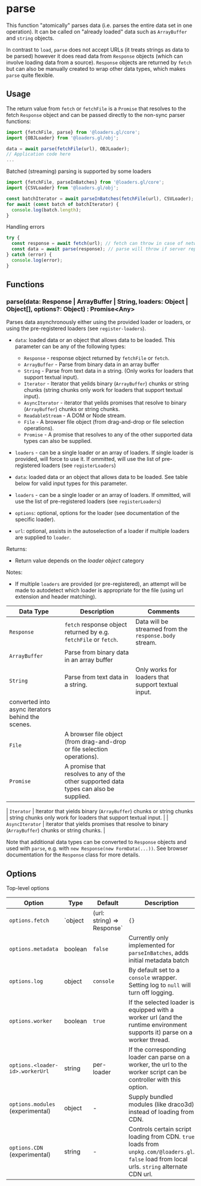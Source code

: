 # parse

This function "atomically" parses data (i.e. parses the entire data set in one operation). It can be called on "already loaded" data such as `ArrayBuffer` and `string` objects.

In contrast to `load`, `parse` does not accept URLs (it treats strings as data to be parsed) however it does read data from `Response` objects (which can involve loading data from a source). `Response` objects are returned by `fetch` but can also be manually created to wrap other data types, which makes `parse` quite flexible.

## Usage

The return value from `fetch` or `fetchFile` is a `Promise` that resolves to the fetch `Response` object and can be passed directly to the non-sync parser functions:

```js
import {fetchFile, parse} from '@loaders.gl/core';
import {OBJLoader} from '@loaders.gl/obj';

data = await parse(fetchFile(url), OBJLoader);
// Application code here
...
```

Batched (streaming) parsing is supported by some loaders

```js
import {fetchFile, parseInBatches} from '@loaders.gl/core';
import {CSVLoader} from '@loaders.gl/obj';

const batchIterator = await parseInBatches(fetchFile(url), CSVLoader);
for await (const batch of batchIterator) {
  console.log(batch.length);
}
```

Handling errors

```js
try {
  const response = await fetch(url); // fetch can throw in case of network errors
  const data = await parse(response); // parse will throw if server reports an error
} catch (error) {
  console.log(error);
}
```

## Functions

### parse(data: Response | ArrayBuffer | String, loaders: Object | Object\[], options?: Object) : Promise\<Any\>

Parses data asynchronously either using the provided loader or loaders, or using the pre-registered loaders (see `register-loaders`).

- `data`: loaded data or an object that allows data to be loaded. This parameter can be any of the following types:

  - `Response` - response object returned by `fetchFile` or `fetch`.
  - `ArrayBuffer` - Parse from binary data in an array buffer
  - `String` - Parse from text data in a string. (Only works for loaders that support textual input).
  - `Iterator` - Iterator that yeilds binary (`ArrayBuffer`) chunks or string chunks (string chunks only work for loaders that support textual input).
  - `AsyncIterator` - iterator that yeilds promises that resolve to binary (`ArrayBuffer`) chunks or string chunks.
  - `ReadableStream` - A DOM or Node stream.
  - `File` - A browser file object (from drag-and-drop or file selection operations).
  - `Promise` - A promise that resolves to any of the other supported data types can also be supplied.

- `loaders` - can be a single loader or an array of loaders. If single loader is provided, will force to use it. If ommitted, will use the list of pre-registered loaders (see `registerLoaders`)

- `data`: loaded data or an object that allows data to be loaded. See table below for valid input types for this parameter.
- `loaders` - can be a single loader or an array of loaders. If ommitted, will use the list of pre-registered loaders (see `registerLoaders`)
- `options`: optional, options for the loader (see documentation of the specific loader).
- `url`: optional, assists in the autoselection of a loader if multiple loaders are supplied to `loader`.

Returns:

- Return value depends on the _loader object_ category

Notes:

- If multiple `loaders` are provided (or pre-registered), an attempt will be made to autodetect which loader is appropriate for the file (using url extension and header matching).

| Data Type                                         | Description                                                                            | Comments                                               |
| ------------------------------------------------- | -------------------------------------------------------------------------------------- | ------------------------------------------------------ |
| `Response`                                        | `fetch` response object returned by e.g. `fetchFile` or `fetch`.                       | Data will be streamed from the `response.body` stream. |
| `ArrayBuffer`                                     | Parse from binary data in an array buffer                                              |                                                        |
| `String`                                          | Parse from text data in a string.                                                      | Only works for loaders that support textual input.     |
| converted into async iterators behind the scenes. |
| `File`                                            | A browser file object (from drag-and-drop or file selection operations).               |                                                        |
| `Promise`                                         | A promise that resolves to any of the other supported data types can also be supplied. |                                                        |

| `Iterator` | Iterator that yields binary (`ArrayBuffer`) chunks or string chunks | string chunks only work for loaders that support textual input. |
| `AsyncIterator` | iterator that yields promises that resolve to binary (`ArrayBuffer`) chunks or string chunks. |

Note that additional data types can be converted to `Response` objects and used with `parse`, e.g. with `new Response(new FormData(...))`. See browser documentation for the `Response` class for more details.

## Options

Top-level options

| Option                           | Type                                 | Default    | Description                                                                                                                                           |
| -------------------------------- | ------------------------------------ | ---------- | ----------------------------------------------------------------------------------------------------------------------------------------------------- |
| `options.fetch`                  | `object | (url: string) => Response` | `{}`       | Specifies either an object with options to pass to `fetchFile`, or a function that is called in place of `fetchFile` to fetch data in any subloaders. |
| `options.metadata`               | boolean                              | `false`    | Currently only implemented for `parseInBatches`, adds initial metadata batch                                                                          |
| `options.log`                    | object                               | `console`  | By default set to a `console` wrapper. Setting log to `null` will turn off logging.                                                                   |
| `options.worker`                 | boolean                              | `true`     | If the selected loader is equipped with a worker url (and the runtime environment supports it) parse on a worker thread.                              |
| `options.<loader-id>.workerUrl`  | string                               | per-loader | If the corresponding loader can parse on a worker, the url to the worker script can be controller with this option.                                   |
| `options.modules` (experimental) | object                               | -          | Supply bundled modules (like draco3d) instead of loading from CDN.                                                                                    |
| `options.CDN` (experimental)     | string                               | -          | Controls certain script loading from CDN. `true` loads from `unpkg.com/@loaders.gl`. `false` load from local urls. `string` alternate CDN url.        |
